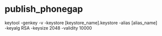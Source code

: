 # publish_phonegap

keytool -genkey -v -keystore [keystore_name].keystore -alias [alias_name] -keyalg RSA -keysize 2048 -validity 10000
